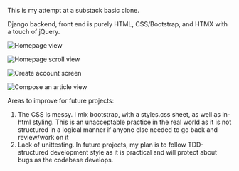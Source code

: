 This is my attempt at a substack basic clone.

Django backend, front end is purely HTML, CSS/Bootstrap, and HTMX with a touch of jQuery.


![Homepage view](https://i.imgur.com/8umF6KG.png)

![Homepage scroll view](https://i.imgur.com/7RkOHjk.gif)

![Create account screen](https://i.imgur.com/YSfWliw.gif)

![Compose an article view](https://i.imgur.com/bBQXn2j.png)


Areas to improve for future projects:
1) The CSS is messy. I mix bootstrap, with a styles.css sheet, as well as in-html styling. This is an unacceptable practice in the real world as it is not structured in a logical manner if anyone else needed to go back and review/work on it
2) Lack of unittesting. In future projects, my plan is to follow TDD-structured development style as it is practical and will protect about bugs as the codebase develops.
